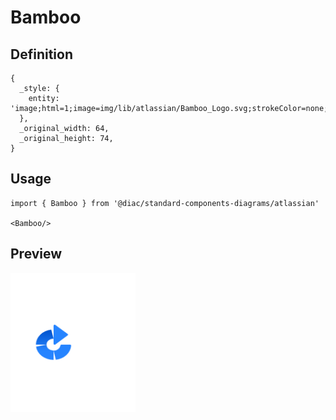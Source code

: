 # Bamboo

## Definition

```
{
  _style: { 
    entity: 'image;html=1;image=img/lib/atlassian/Bamboo_Logo.svg;strokeColor=none;',
  },
  _original_width: 64,
  _original_height: 74,
}
```

## Usage

```
import { Bamboo } from '@diac/standard-components-diagrams/atlassian'

<Bamboo/>
```

## Preview

<img src="./bamboo.png" width="200"/>
